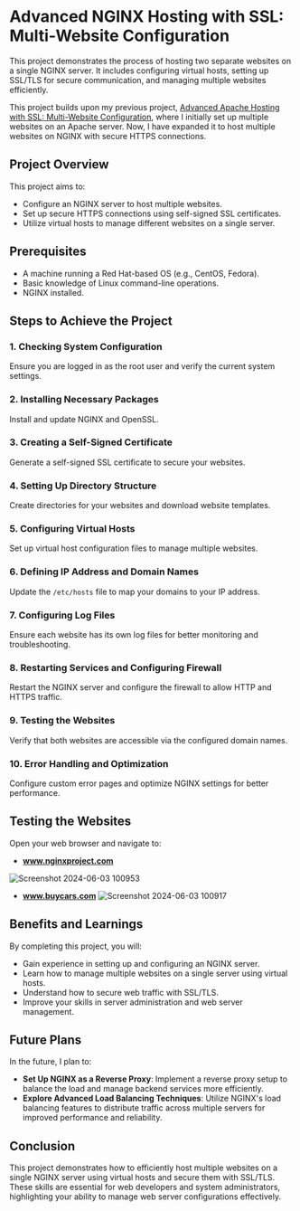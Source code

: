 # Advanced NGINX Hosting with SSL: Multi-Website Configuration

This project demonstrates the process of hosting two separate websites on a single NGINX server. It includes configuring virtual hosts, setting up SSL/TLS for secure communication, and managing multiple websites efficiently.

This project builds upon my previous project, [Advanced Apache Hosting with SSL: Multi-Website Configuration](https://github.com/raoalitalha/apche_multiple_webhost.git), where I initially set up multiple websites on an Apache server. Now, I have expanded it to host multiple websites on NGINX with secure HTTPS connections.

## Project Overview

This project aims to:

- Configure an NGINX server to host multiple websites.
- Set up secure HTTPS connections using self-signed SSL certificates.
- Utilize virtual hosts to manage different websites on a single server.

## Prerequisites

- A machine running a Red Hat-based OS (e.g., CentOS, Fedora).
- Basic knowledge of Linux command-line operations.
- NGINX installed.

## Steps to Achieve the Project

### 1. Checking System Configuration

Ensure you are logged in as the root user and verify the current system settings.

### 2. Installing Necessary Packages

Install and update NGINX and OpenSSL.

### 3. Creating a Self-Signed Certificate

Generate a self-signed SSL certificate to secure your websites.

### 4. Setting Up Directory Structure

Create directories for your websites and download website templates.

### 5. Configuring Virtual Hosts

Set up virtual host configuration files to manage multiple websites.

### 6. Defining IP Address and Domain Names

Update the `/etc/hosts` file to map your domains to your IP address.

### 7. Configuring Log Files

Ensure each website has its own log files for better monitoring and troubleshooting.

### 8. Restarting Services and Configuring Firewall

Restart the NGINX server and configure the firewall to allow HTTP and HTTPS traffic.

### 9. Testing the Websites

Verify that both websites are accessible via the configured domain names.

### 10. Error Handling and Optimization

Configure custom error pages and optimize NGINX settings for better performance.

## Testing the Websites

Open your web browser and navigate to:

- **www.nginxproject.com**

![Screenshot 2024-06-03 100953](https://github.com/raoalitalha/Advanced-NGINX-Hosting/assets/72371702/e6332475-1eba-4c39-832c-a83bb4e9fca1)

- **www.buycars.com**
![Screenshot 2024-06-03 100917](https://github.com/raoalitalha/Advanced-NGINX-Hosting/assets/72371702/3c46f4b9-e9e3-46e6-97c2-cb6e5c73d587)



## Benefits and Learnings

By completing this project, you will:

- Gain experience in setting up and configuring an NGINX server.
- Learn how to manage multiple websites on a single server using virtual hosts.
- Understand how to secure web traffic with SSL/TLS.
- Improve your skills in server administration and web server management.

## Future Plans

In the future, I plan to:

- **Set Up NGINX as a Reverse Proxy**: Implement a reverse proxy setup to balance the load and manage backend services more efficiently.
- **Explore Advanced Load Balancing Techniques**: Utilize NGINX's load balancing features to distribute traffic across multiple servers for improved performance and reliability.

## Conclusion

This project demonstrates how to efficiently host multiple websites on a single NGINX server using virtual hosts and secure them with SSL/TLS. These skills are essential for web developers and system administrators, highlighting your ability to manage web server configurations effectively.
